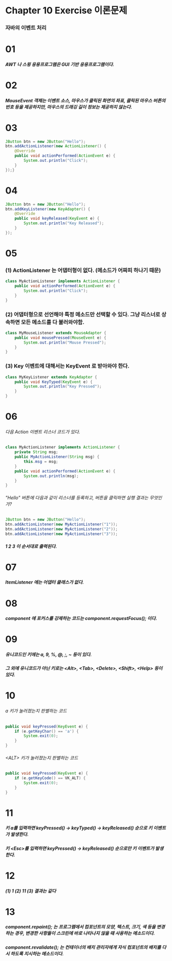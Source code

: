 # Chapter 10 Exercise 이론문제
### 자바의 이벤트 처리

# 01
##### AWT 나 스윙 응용프로그램은 GUI 기반 응용프로그램이다.

# 02
##### MouseEvent 객체는 이벤트 소스, 마우스가 클릭된 화면의 좌표, 클릭된 마우스 버튼의 번호 등을 제공하지만, 마우스의 드래깅 길이 정보는 제공하지 않는다.

# 03
```java
JButton btn = new JButton("Hello");
btn.addActionListener(new ActionListener() {
    @Override
    public void actionPerformed(ActionEvent e) {
        System.out.println("Click");
    }
});}
```

# 04
```java
JButton btn = new JButton("Hello");
btn.addKeyListener(new KeyAdapter() {
    @Override
    public void keyReleased(KeyEvent e) {
        System.out.println("Key Released");
    }
});
```

# 05
### (1) ActionListener 는 어댑터형이 없다. (메소드가 어짜피 하나기 때문)
```java
class MyActionListener implements ActionListener {
    public void actionPerformed(ActionEvent e) {
        System.out.println("Click");
    }
}
```
### (2) 어댑터형으로 선언해야 특정 메소드만 선택할 수 있다. 그냥 리스너로 상속하면 모든 메소드를 다 불러와야함.
```java
class MyMouseListener extends MouseAdapter {
    public void mousePressed(MouseEvent e) {
        System.out.println("Mouse Pressed");
    }    
}
```

### (3) Key 이벤트에 대해서는 KeyEvent 로 받아와야 한다.
```java
class MyKeyListener extends KeyAdapter {
    public void KeyTyped(KeyEvent e) {
        System.out.println("Key Pressed");
    }
}
```

# 06
###### 다음 Action 이벤트 리스너 코드가 있다.
```java
class MyActionListener implements ActionListener {
    private String msg;
    public MyActionListener(String msg) {
        this.msg = msg;
    }
    public void actionPerformed(ActionEvent e) {
        System.out.println(msg);
    }
}
```
###### "Hello" 버튼에 다음과 같이 리스너를 등록하고, 버튼을 클릭하면 실행 결과는 무엇인가?
```java
JButton btn = new JButton("Hello");
btn.addActionListener(new MyActionListener("1"));
btn.addActionListener(new MyActionListener("2"));
btn.addActionListener(new MyActionListener("3"));
```
##### 1 2 3 이 순서대로 출력된다.

# 07
##### ItemListener 에는 어댑터 클래스가 없다.

# 08
##### component 에 포커스를 강제하는 코드는 component.requestFocus(); 이다.

# 09
##### 유니코드인 키에는 a, 9, %, @, ;, ~ 등이 있다. 
##### 그 외에 유니코드가 아닌 키로는 \<Alt>, \<Tab>, \<Delete>, \<Shift>, \<Help> 등이 있다.

# 10
###### a 키가 눌러졌는지 판별하는 코드
```java
public void keyPressed(KeyEvent e) {
    if (e.getKeyChar() == 'a') {
        System.exit(0);
    }
}
```
###### \<ALT> 키가 눌러졌는지 판별하는 코드
```java
public void keyPressed(KeyEvent e) {
    if (e.getKeyCode() == VK_ALT) {
        System.exit(0);
    }
}
```

# 11
##### 키 a를 입력하면 keyPressed() -> keyTyped() -> keyReleased() 순으로 키 이벤트가 발생한다.
##### 키 \<Esc>를 입력하면 keyPressed() -> keyReleased() 순으로만 키 이벤트가 발생한다.

# 12
##### (1) 1 (2) 11 (3) 결과는 같다

# 13
##### component.repaint(); 는 프로그램에서 컴포넌트의 모양, 텍스트, 크기, 색 등을 변경하는 경우, 변경한 사항들이 스크린에 바로 나타나지 않을 때 사용하는 메소드이다.
##### component.revalidate(); 는 컨테이너의 배치 관리자에게 자식 컴포넌트의 배치를 다시 하도록 지시하는 메소드이다.